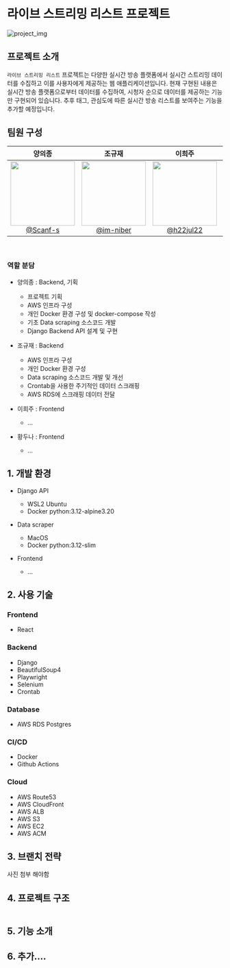 # 라이브 스트리밍 리스트 프로젝트

![project_img](https://github.com/Scanf-s/live_streaming_lists/assets/105439069/c90b22b5-9422-47a2-b6e0-71e550fd80f9)

## 프로젝트 소개

`라이브 스트리밍 리스트` 프로젝트는 다양한 실시간 방송 플랫폼에서 실시간 스트리밍 데이터를 수집하고 이를 사용자에게 제공하는 웹 애플리케이션입니다.
현재 구현된 내용은 실시간 방송 플랫폼으로부터 데이터를 수집하여, 시청자 순으로 데이터를 제공하는 기능만 구현되어 있습니다.
추후 태그, 관심도에 따른 실시간 방송 리스트를 보여주는 기능을 추가할 예정입니다.

## 팀원 구성

<div align="center">

| **양의종** | **조규재** | **이희주** | **황두나** |
| :------: |  :------: | :------: | :------: |
| [<img src="https://avatars.githubusercontent.com/u/105439069?v=4" height=150 width=150> <br/> @Scanf-s](https://github.com/Scanf-s) | [<img src="https://avatars.githubusercontent.com/u/66784492?v=4" height=150 width=150> <br/> @im-niber](https://github.com/im-niber) | [<img src="https://avatars.githubusercontent.com/u/164333745?s=64&v=4" height=150 width=150> <br/> @h22jul22](https://github.com/h22jul22) | [<img src="https://avatars.githubusercontent.com/u/123640595?v=4" height=150 width=150> <br/> @Skyler85](https://github.com/Skyler85) |

</div>

<br>

### 역할 분담

- 양의종 : Backend, 기획
  - 프로젝트 기획
  - AWS 인프라 구성
  - 개인 Docker 환경 구성 및 docker-compose 작성
  - 기초 Data scraping 소스코드 개발
  - Django Backend API 설계 및 구현
  
- 조규재 : Backend
  - AWS 인프라 구성
  - 개인 Docker 환경 구성
  - Data scraping 소스코드 개발 및 개선
  - Crontab을 사용한 주기적인 데이터 스크래핑
  - AWS RDS에 스크래핑 데이터 전달
 
- 이희주 : Frontend
  - ...

- 황두나 : Frontend
  - ...

## 1. 개발 환경

- Django API
  - WSL2 Ubuntu
  - Docker python:3.12-alpine3.20

- Data scraper
  - MacOS
  - Docker python:3.12-slim
 
- Frontend
  - ...

## 2. 사용 기술

### Frontend
- React

### Backend
- Django
- BeautifulSoup4
- Playwright
- Selenium
- Crontab

### Database
- AWS RDS Postgres

### CI/CD
- Docker
- Github Actions

### Cloud
- AWS Route53
- AWS CloudFront
- AWS ALB
- AWS S3
- AWS EC2
- AWS ACM


## 3. 브랜치 전략

사진 첨부 해야함

## 4. 프로젝트 구조

```yml

```

## 5. 기능 소개



## 6. 추가....
